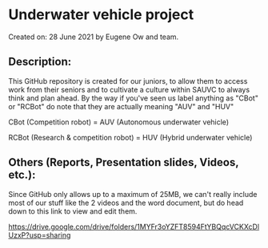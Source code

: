 # Underwater vehicle project
Created on: 28 June 2021 by Eugene Ow and team.

## Description:
 This GitHub repository is created for our juniors, to allow them to access work from their seniors and to cultivate a culture within SAUVC to always think and plan ahead. 
  By the way if you've seen us label anything as "CBot" or "RCBot" do note that they are actually meaning "AUV" and "HUV"

CBot (Competition robot) = AUV (Autonomous underwater vehicle)

RCBot (Research & competition robot) = HUV (Hybrid underwater vehicle)
 
## Others (Reports, Presentation slides, Videos, etc.):
Since GitHub only allows up to a maximum of 25MB, we can't really include most of our stuff like the 2 videos and the word document, but do head down to this link to view and edit them.

https://drive.google.com/drive/folders/1MYFr3oYZFT8594FtYBQqcVCKXcDlUzxP?usp=sharing
